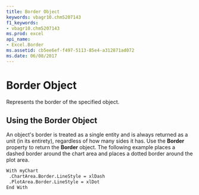 ```yaml
---
title: Border Object
keywords: vbagr10.chm5207143
f1_keywords:
- vbagr10.chm5207143
ms.prod: excel
api_name:
- Excel.Border
ms.assetid: cb5ee6ef-f497-5113-85e4-a312871ad072
ms.date: 06/08/2017
---
```



# Border Object

Represents the border of the specified object.


## Using the Border Object

An object's border is treated as a single entity and is always returned as a unit (in its entirety), regardless of how many sides it has. Use the  **Border** property to return the **Border** object. The following example places a dashed border around the chart area and places a dotted border around the plot area.


```vb
With myChart 
 .ChartArea.Border.LineStyle = xlDash 
 .PlotArea.Border.LineStyle = xlDot 
End With
```


